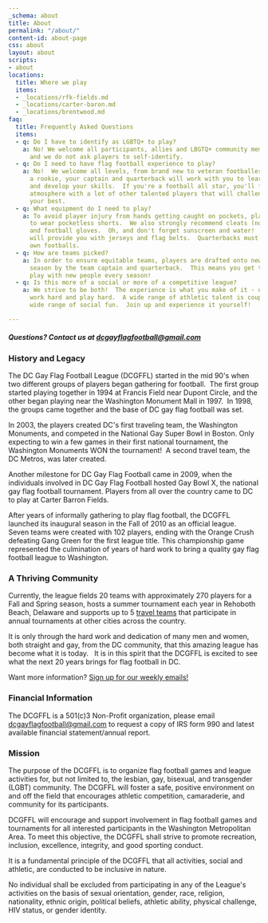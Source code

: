 ```yaml
---
_schema: about
title: About
permalink: "/about/"
content-id: about-page
css: about
layout: about
scripts:
- about
locations:
  title: Where we play
  items:
  - _locations/rfk-fields.md
  - _locations/carter-baron.md
  - _locations/brentwood.md
faq:
  title: Frequently Asked Questions
  items:
  - q: Do I have to identify as LGBTQ+ to play?
    a: No! We welcome all participants, allies and LBGTQ+ community members alike,
      and we do not ask players to self-identify.
  - q: Do I need to have flag football experience to play?
    a: No!  We welcome all levels, from brand new to veteran footballer.  If you're
      a rookie, your captain and quarterback will work with you to learn the rules
      and develop your skills.  If you're a football all star, you'll find a competitive
      atmosphere with a lot of other talented players that will challenge you to play
      your best.
  - q: What equipment do I need to play?
    a: To avoid player injury from hands getting caught on pockets, players are required
      to wear pocketless shorts.  We also strongly recommend cleats (no metal studs)
      and football gloves.  Oh, and don't forget sunscreen and water!  The DCGFFL
      will provide you with jerseys and flag belts.  Quarterbacks must supply their
      own footballs.
  - q: How are teams picked?
    a: In order to ensure equitable teams, players are drafted onto new teams every
      season by the team captain and quarterback.  This means you get to meet and
      play with new people every season!
  - q: Is this more of a social or more of a competitive league?
    a: We strive to be both!  The experience is what you make of it - our players
      work hard and play hard.  A wide range of athletic talent is coupled with a
      wide range of social fun.  Join up and experience it yourself!

---
```

##### Questions? Contact us at [dcgayflagfootball@gmail.com](mailto:dcgayflagfootball@gmail.com)

### History and Legacy

The DC Gay Flag Football League (DCGFFL) started in the mid 90's when two different groups of players began gathering for football.  The first group started playing together in 1994 at Francis Field near Dupont Circle, and the other began playing near the Washington Monument Mall in 1997.  In 1998, the groups came together and the base of DC gay flag football was set.

In 2003, the players created DC's first traveling team, the Washington Monuments, and competed in the National Gay Super Bowl in Boston. Only expecting to win a few games in their first national tournament, the Washington Monuments WON the tournament!  A second travel team, the DC Metros, was later created.

Another milestone for DC Gay Flag Football came in 2009, when the individuals involved in DC Gay Flag Football hosted Gay Bowl X, the national gay flag football tournament. Players from all over the country came to DC to play at Carter Barron Fields.

After years of informally gathering to play flag football, the DCGFFL launched its inaugural season in the Fall of 2010 as an official league.  Seven teams were created with 102 players, ending with the Orange Crush defeating Gang Green for the first league title. This championship game represented the culmination of years of hard work to bring a quality gay flag football league to Washington.

### A Thriving Community

Currently, the league fields 20 teams with approximately 270 players for a Fall and Spring season, hosts a summer tournament each year in Rehoboth Beach, Delaware and supports up to 5 [travel teams](/travel-program/) that participate in annual tournaments at other cities across the country.

It is only through the hard work and dedication of many men and women, both straight and gay, from the DC community, that this amazing league has become what it is today.   It is in this spirit that the DCGFFL is excited to see what the next 20 years brings for flag football in DC.

Want more information? [Sign up for our weekly emails!](http://eepurl.com/c9JkQz)

### Financial Information

The DCGFFL is a 501(c)3 Non-Profit organization, please email [dcgayflagfootball@gmail.com](mailto:dcgayflagfootball@gmail.com) to request a copy of IRS form 990 and latest available financial statement/annual report.

### Mission

The purpose of the DCGFFL is to organize flag football games and league activities for, but not limited to, the lesbian, gay, bisexual, and transgender (LGBT) community. The DCGFFL will foster a safe, positive environment on and off the field that encourages athletic competition, camaraderie, and community for its participants.

DCGFFL will encourage and support involvement in flag football games and tournaments for all interested participants in the Washington Metropolitan Area. To meet this objective, the DCGFFL shall strive to promote recreation, inclusion, excellence, integrity, and good sporting conduct.

It is a fundamental principle of the DCGFFL that all activities, social and athletic, are conducted to be inclusive in nature.

No individual shall be excluded from participating in any of the League's activities on the basis of sexual orientation, gender, race, religion, nationality, ethnic origin, political beliefs, athletic ability, physical challenge, HIV status, or gender identity.